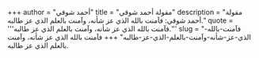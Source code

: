 +++
author = "أحمد شوقي"
title = "مقولة أحمد شوقي"
description = "مقولة أحمد شوقي: فآمنت بالله الذي عز شأنه، وآمنت بالعلم الذي عز طالبه."
quote = '''فآمنت بالله الذي عز شأنه، وآمنت بالعلم الذي عز طالبه.'''
slug = "فآمنت-بالله-الذي-عز-شأنه-وآمنت-بالعلم-الذي-عز-طالبه"
+++
فآمنت بالله الذي عز شأنه، وآمنت بالعلم الذي عز طالبه.
